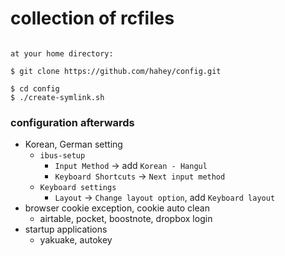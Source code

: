 # collection of rcfiles
```

at your home directory:

$ git clone https://github.com/hahey/config.git

$ cd config
$ ./create-symlink.sh
```

### configuration afterwards
* Korean, German setting
   - `ibus-setup`
       - `Input Method` -> add `Korean - Hangul`
       - `Keyboard Shortcuts` -> `Next input method`
   - `Keyboard settings`
       - `Layout` -> `Change layout option`, add `Keyboard layout`
* browser cookie exception, cookie auto clean
   - airtable, pocket, boostnote, dropbox login
* startup applications
   - yakuake, autokey
